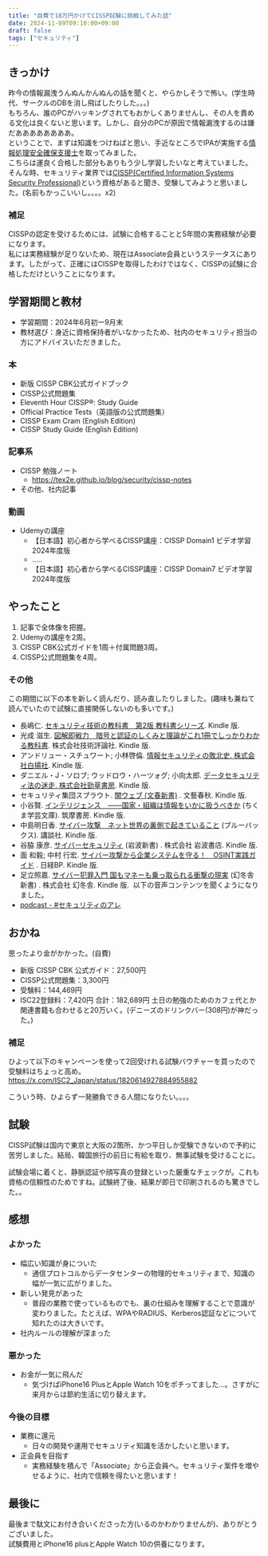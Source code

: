 ```yaml
--- 
title: "自費で18万円かけてCISSP試験に挑戦してみた話"
date: 2024-11-09T09:10:00+09:00
draft: false
tags: ["セキュリティ"]
--- 
```

## きっかけ
昨今の情報漏洩うんぬんかんぬんの話を聞くと、やらかしそうで怖い。(学生時代、サークルのDBを消し飛ばしたりした。。。)  
もちろん、誰のPCがハッキングされてもおかしくありませんし、その人を責める文化は良くないと思います。しかし、自分のPCが原因で情報漏洩するのは嫌だああああああああ。  
ということで、まずは知識をつけねばと思い、手近なところでIPAが実施する[情報処理安全確保支援士](https://www.ipa.go.jp/shiken/kubun/sc.html)を取ってみました。  
こちらは運良く合格した部分もありもう少し学習したいなと考えていました。  
そんな時、セキュリティ業界では[CISSP(Certified Information Systems Security Professional)](https://japan.isc2.org/cissp_about.html)という資格があると聞き、受験してみようと思いました。(名前もかっこいいし。。。。x2)

### 補足
CISSPの認定を受けるためには、試験に合格することと5年間の実務経験が必要になります。  
私には実務経験が足りないため、現在はAssociate会員というステータスにあります。したがって、正確にはCISSPを取得したわけではなく、CISSPの試験に合格しただけということになります。

## 学習期間と教材
- 学習期間：2024年6月初ー9月末
- 教材選び：身近に資格保持者がいなかったため、社内のセキュリティ担当の方にアドバイスいただきました。

### 本
* 新版 CISSP CBK公式ガイドブック
* CISSP公式問題集
* Eleventh Hour CISSP®: Study Guide
* Official Practice Tests（英語版の公式問題集）
* CISSP Exam Cram (English Edition)
* CISSP Study Guide (English Edition)

### 記事系
* CISSP 勉強ノート
    * https://tex2e.github.io/blog/security/cissp-notes
* その他、社内記事

### 動画
* Udemyの講座
    * 【日本語】初心者から学べるCISSP講座：CISSP Domain1 ビデオ学習　2024年度版
    * .....
    * 【日本語】初心者から学べるCISSP講座：CISSP Domain7 ビデオ学習　2024年度版
    
## やったこと
1. 記事で全体像を把握。
2. Udemyの講座を2周。
3. CISSP CBK公式ガイドを1周＋付属問題3周。
4. CISSP公式問題集を4周。

### その他
この期間に以下の本を新しく読んだり、読み直したりしました。(趣味も兼ねて読んでいたので試験に直接関係しないのも多いです。)
* 長嶋仁. [セキュリティ技術の教科書　第2版 教科書シリーズ](https://amzn.to/3ZYa7v4). Kindle 版. 
* 光成 滋生. [図解即戦力　暗号と認証のしくみと理論がこれ1冊でしっかりわかる教科書](https://amzn.to/3ZRY4PK). 株式会社技術評論社. Kindle 版. 
* アンドリュー・スチュワート; 小林啓倫. [情報セキュリティの敗北史. 株式会社白揚社](https://amzn.to/3U3N4uN). Kindle 版. 
* ダニエル・J・ソロブ; ウッドロウ・ハーツォグ; 小向太郎. [データセキュリティ法の迷走. 株式会社勁草書房](https://amzn.to/4eVW7G7). Kindle 版. 
* セキュリティ集団スプラウト. [闇ウェブ (文春新書)](https://amzn.to/3U1aIbu) . 文藝春秋. Kindle 版. 
* 小谷賢. [インテリジェンス　――国家・組織は情報をいかに扱うべきか](https://amzn.to/3YgLsjU) (ちくま学芸文庫). 筑摩書房. Kindle 版. 
* 中島明日香. [サイバー攻撃　ネット世界の裏側で起きていること](https://amzn.to/4eB4Bme) (ブルーバックス). 講談社. Kindle 版. 
* 谷脇 康彦. [サイバーセキュリティ](https://amzn.to/4eB6mjw) (岩波新書) . 株式会社 岩波書店. Kindle 版. 
* 面 和毅; 中村 行宏. [サイバー攻撃から企業システムを守る！　OSINT実践ガイド](https://amzn.to/47WK4Gt) . 日経BP. Kindle 版. 
* 足立照嘉. [サイバー犯罪入門 国もマネーも乗っ取られる衝撃の現実](https://amzn.to/3Njgl0J) (幻冬舎新書) . 株式会社 幻冬舎. Kindle 版. 
以下の音声コンテンツを聞くようになりました。
* [podcast - #セキュリティのアレ](https://www.tsujileaks.com/)

## おかね
思ったより金がかかった。(自費)
* 新版 CISSP CBK 公式ガイド：27,500円
* CISSP公式問題集：3,300円
* 受験料：144,469円
* ISC22登録料：7,420円
合計：182,689円
土日の勉強のためのカフェ代とか関連書籍も合わせると20万いく。(デニーズのドリンクバー(308円)が神だった。)

### 補足
ひよって以下のキャンペーンを使って2回受けれる試験バウチャーを買ったので受験料はちょっと高め。
https://x.com/ISC2_Japan/status/1820614927884955882

こういう時、ひよらず一発勝負できる人間になりたい。。。。

## 試験
CISSP試験は国内で東京と大阪の2箇所、かつ平日しか受験できないので予約に苦労しました。結局、韓国旅行の前日に有給を取り、無事試験を受けることに。

試験会場に着くと、静脈認証や顔写真の登録といった厳重なチェックが。これも資格の信頼性のためですね。試験終了後、結果が即日で印刷されるのも驚きでした。。
 
## 感想
### よかった
- 幅広い知識が身についた
    - 通信プロトコルからデータセンターの物理的セキュリティまで、知識の幅が一気に広がりました。
- 新しい発見があった
    - 普段の業務で使っているものでも、裏の仕組みを理解することで意識が変わりました。たとえば、WPAやRADIUS、Kerberos認証などについて知れたのは大きいです。
- 社内ルールの理解が深まった

### 悪かった
- お金が一気に飛んだ
    - 気づけばiPhone16 PlusとApple Watch 10をポチってました…。さすがに来月からは節約生活に切り替えます。
### 今後の目標
- 業務に還元
    - 日々の開発や運用でセキュリティ知識を活かしたいと思います。
- 正会員を目指す
    - 実務経験を積んで「Associate」から正会員へ。セキュリティ案件を増やせるように、社内で信頼を得たいと思います！

## 最後に
最後まで駄文にお付き合いくださった方(いるのかわかりませんが)、ありがとうございました。  
試験費用とiPhone16 plusとApple Watch 10の供養になります。
